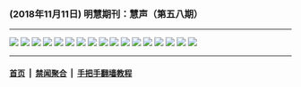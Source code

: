 ### (2018年11月11日) 明慧期刊：慧声（第五八期） 

---

<img src="http://qikan.minghui.org/mhqkpage/qikanimage/2018/11/10/hs_58read-online1.png"/> 

<img src="http://qikan.minghui.org/mhqkpage/qikanimage/2018/11/10/hs_58read-online2.png"/> 

<img src="http://qikan.minghui.org/mhqkpage/qikanimage/2018/11/10/hs_58read-online3.png"/> 

<img src="http://qikan.minghui.org/mhqkpage/qikanimage/2018/11/10/hs_58read-online4.png"/> 

<img src="http://qikan.minghui.org/mhqkpage/qikanimage/2018/11/10/hs_58read-online5.png"/> 

<img src="http://qikan.minghui.org/mhqkpage/qikanimage/2018/11/10/hs_58read-online6.png"/> 

<img src="http://qikan.minghui.org/mhqkpage/qikanimage/2018/11/10/hs_58read-online7.png"/> 

<img src="http://qikan.minghui.org/mhqkpage/qikanimage/2018/11/10/hs_58read-online8.png"/> 

<img src="http://qikan.minghui.org/mhqkpage/qikanimage/2018/11/10/hs_58read-online9.png"/> 

<img src="http://qikan.minghui.org/mhqkpage/qikanimage/2018/11/10/hs_58read-online10.png"/> 

<img src="http://qikan.minghui.org/mhqkpage/qikanimage/2018/11/10/hs_58read-online11.png"/> 

<img src="http://qikan.minghui.org/mhqkpage/qikanimage/2018/11/10/hs_58read-online12.png"/> 

<img src="http://qikan.minghui.org/mhqkpage/qikanimage/2018/11/10/hs_58read-online13.png"/> 

<img src="http://qikan.minghui.org/mhqkpage/qikanimage/2018/11/10/hs_58read-online14.png"/> 

<img src="http://qikan.minghui.org/mhqkpage/qikanimage/2018/11/10/hs_58read-online15.png"/> 

<img src="http://qikan.minghui.org/mhqkpage/qikanimage/2018/11/10/hs_58read-online16.png"/> 

<img src="http://qikan.minghui.org/mhqkpage/qikanimage/2018/11/10/hs_58read-online17.png"/> 



---

#### [首页](../../../..) &nbsp;|&nbsp; [禁闻聚合](https://github.com/gfw-breaker/banned-news) &nbsp;|&nbsp; [手把手翻墙教程](https://github.com/gfw-breaker/guides) 